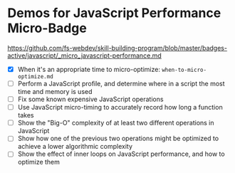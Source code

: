 # Demos for JavaScript Performance Micro-Badge
https://github.com/fs-webdev/skill-building-program/blob/master/badges-active/javascript/_micro_javascript-performance.md

- [x] When it's an appropriate time to micro-optimize: `when-to-micro-optimize.md`
- [ ] Perform a JavaScript profile, and determine where in a script the most time and memory is used
- [ ] Fix some known expensive JavaScript operations
- [ ] Use JavaScript micro-timing to accurately record how long a function takes
- [ ] Show the "Big-O" complexity of at least two different operations in JavaScript
- [ ] Show how one of the previous two operations might be optimized to achieve a lower algorithmic complexity
- [ ] Show the effect of inner loops on JavaScript performance, and how to optimize them
